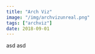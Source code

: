 ```yaml
---
title: "Arch Viz"
image: "/img/archvizunreal.png"
tags: ["archviz"]
date: 2018-09-01
---
```


asd asd
